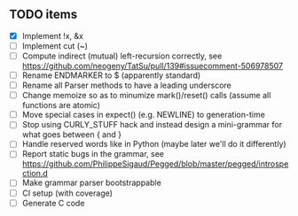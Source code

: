 TODO items
----------

- [x] Implement !x, &x
- [ ] Implement cut (~)
- [ ] Compute indirect (mutual) left-recursion correctly,
      see https://github.com/neogeny/TatSu/pull/139#issuecomment-506978507
- [ ] Rename ENDMARKER to $ (apparently standard)
- [ ] Rename all Parser methods to have a leading underscore
- [ ] Change memoize so as to minumize mark()/reset() calls (assume all functions are atomic)
- [ ] Move special cases in expect() (e.g. NEWLINE) to generation-time
- [ ] Stop using CURLY_STUFF hack and instead design a mini-grammar for what goes between { and }
- [ ] Handle reserved words like in Python (maybe later we'll do it differently)
- [ ] Report static bugs in the grammar,
      see https://github.com/PhilippeSigaud/Pegged/blob/master/pegged/introspection.d
- [ ] Make grammar parser bootstrappable
- [ ] CI setup (with coverage)
- [ ] Generate C code
